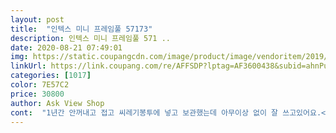 ```yaml
---
layout: post 
title:  "인텍스 미니 프레임풀 57173" 
description: 인텍스 미니 프레임풀 571 ..
date: 2020-08-21 07:49:01 
img: https://static.coupangcdn.com/image/product/image/vendoritem/2019/02/26/3017222365/2d458e8d-f810-4fcc-95f1-aefcb73dbda1.jpg 
linkUrl: https://link.coupang.com/re/AFFSDP?lptag=AF3600438&subid=ahnPublicAsk&pageKey=100235559&itemId=306259815&vendorItemId=3810897794&traceid=V0-113-9db76205a518a4df 
categories: [1017] 
color: 7E57C2 
price: 30800 
author: Ask View Shop 
cont:  "1년간 안꺼내고 접고 씨레기봉투에 넣고 보관했는데 아무이상 없이 잘 쓰고있어요.<br/><br/>20<br/> -30분만에 완성했습니다.<br/><br/>28,000원 남짓으로 좋은 풀장 득템했어요^^<br/>5살 딸과 9개월 남매둥이를 독박육아중인데 애기 아빠는 주말도 휴가도 없이 일하느라 바빠서 외출하기 힘들어 집에서 놀아줄려고 구매를 했어요.<br/><br/>2020년 6월<br/>●구매사유/6월8일구매<br/>●사용평<br/>●사이즈/122×122<br/>●색상/블루<br/>ㄴ다만 끝까지 빼려면 좀 움직여 줘야 해요.<br/><br/>가장 좋은 피서지는 집이라며 풀장을 샀습니다.<br/><br/>가정에서 풀장을 사용해본 결과<br/>겨울에 볼풀장 안했어요.<br/><br/>관리 잘해야겠어요.<br/><br/>귀찮아서ㅋㅋ<br/>그래도 상품 자체의 하자는 아니기에<br/>그래도 어떻게든 설치해 보려고 낑낑거리면서 거으ㅏ 꽂다시피해서 장착했어요 ㅋㅋㅋ<br/>그러나 올해는 6월부터 물놀이를 사작했어요.<br/><br/>그린 구매하기 무척힘드네요.<br/><br/>근처에 바다가 있긴 한데 덥고 끈적거리고<br/>다니는 어린이집에서도 같은걸 쓰고있어서 애기가 안심해서 쓸수있을것같고 여름이 끝나면 방안에서 볼풀해줄려고 이 시이즈로 정했어요.<br/><br/>다만 한쪽은 물이 어케 들어가가지구 살짝 녹이 슬었더라구요? ㅜㅜ<br/>대충 확인했을 때 사이즈가 맞는거 같았는데<br/>더 일찍 살걸 후회될정도로 좋았어요.<br/><br/>모양 유지, 무게까지 지탱돼서 좋아요.<br/><br/>물 온도를 미지근하게 해서 수위도 낮추고 둥이들도 물놀이를 한 뒤 수위를 올려서 첫째혼자 2시간을 놀았어요.<br/><br/>물빠짐 구멍도 있어서 물 뺄 때도 좋아요.<br/><br/>물에 베이킹소다를 조금 뿌리면 좀 더 깨끗하게<br/>물은 베란다 샤워기 기준으로 40분 정도 받았어요.<br/><br/>물을 흡수안하고 좋아요<br/>미니사이즈 이지만 꾀 사이즈가 커서 어른도 같이 들어가서 놀기 좋을거 같아서 사각 프레임으로 구매했어요.<br/><br/>밑부분이 얇기 때문에 밑에 욕실에서 사용하던 안전매트를 깔았더니 갠찮더라구요!<br/>바닥은 폭신하진 않으니 안전을 위해서 폴더매트를 깔았어요.<br/><br/>사실 에어컨 틀어놓고 집에서 물놀이 하는게<br/>사실 저는 항상 사이즈 때문에 피보는 사람인데요<br/>사용 후 한달 조금 안되어 후기를 남겨봅니다.<br/><br/>색상이 그린이 있음 그린으로 구매하고 싶었는데<br/>생각보다 물 때가 미끌거리게 잘 껴요.<br/><br/>생각보다 물이 많이 들어가네요.<br/><br/>설명서는 여러 언어로 돼 있지만 한국어는 없어요.<br/><br/>설명서엔 한글이 없었지만 충분이 설치가능 할 정도로 간단한데 그림이 있으니 아무 문제 없고 여자 혼자서 박스 뜯어서 설치까지 10분정도로 가능했어요.<br/><br/>수리용 스티커 패치가 있지만 한번 구멍이 나면 계속 나더라구요.<br/><br/>수영장처럼 염소 소독은 못하지만<br/>수질을 유지할 수 있으니 참조하셔요^^<br/>시간, 돈절약에 고생도 더니까요 ㅎㅎ<br/>시원해 보여서 좋으네요 D<br/>실제로 설치하니까 너무 꽉끼어요<br/>쌍둥이들을 재우고 첫째혼자 놀땐 카메라로 모습을 지켜보면서 이유식도 만들고 시간을 유용하게 쓸수있었어요.<br/><br/>아무튼 그래서 선택의 여지 없이 블루로 구매했는데<br/>에어풀장으로 구매할까 하다가 공기주입하는것도 귀찮고 힘들고 같고<br/>여러 후기들에서 금방 조립하셨다는데<br/>여름이되서 집에서도 아이들 물놀이를 시켜주려고 구매했어요!<br/>올해는 애들이 6살과 19개월이라 좀 커서 쿠팡에서 캠팡매트를 사고 2중으로 깔았어요.<br/><br/>왔다갔다 귀찮아서 정말 안 가게 되네요.<br/><br/>외출할려면 분유,물,간식,여벌옷,기저귀등 한살림을 챙겨야되는데 집이라 아무것도 팽길 필요가 없고 바로 목욕시킬수있고 물놀이를 하니 낮잠도 잘 자네요 ㅎ<br/>이건 공기 주입할 필요없고 기둥만 끼워주면<br/>이건 이사가면 그 때 다시 설치해야겠어요<br/>자꾸 안으로 밀려들어가서 조금 애를 먹었어요.<br/><br/>작년 폴더매트를 썼더니 폴더매트가 물을 흡수해서 넘 무거웠어요.<br/><br/>작년까지는 공기주입 풀장을 썻는데 구멍이 났어요.<br/><br/>저는 연결 부위의 구멍에 똑딱하고 연결되는 플라스틱 부분이<br/>저렴하게 잘 샀어요.<br/><br/>저렴하니 1철민 써도 되겠다고했었는데 이데로가면 찢어지거나 봉이 부러지지않은한 쓸거같아요 ㅋㅋ<br/>전에는 옐로우도 있던데 그건 구경도 못했어요 ㅎㅎㅎ<br/>정말 생각보다 넓어서 어른이 들어가서 함께 놀 수 있어요<br/>제가 저희집 베란다 치수를 잘못잰 잘못이에요 ㅠㅠ<br/>청소도 간편해요.<br/><br/>초큼 게으른 엄마이기에<br/>추가 후기에요.<br/><br/>크기가 122×122×30cm라서 작겠거니 했는데<br/>하지만 구성품을 보면 직관적으로 방법을 알게 됩니다.<br/><br/>하지만 저희집 베란다가 좁아서 입구 앞에 딱하니 있어가지구 불편해서 구입후 한달좀 안되서 인텍스 에어풀장으로 갈아탔어요 ㅜㅜㅎ<br/>해체할 때도 많이 힘들지 않았어요 ㅎ<br/>" 
---
```

